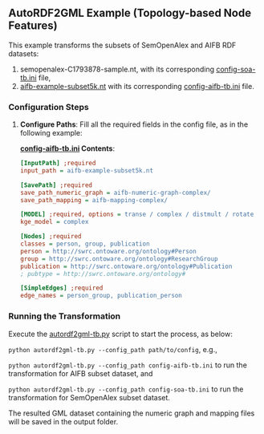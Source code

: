 ## AutoRDF2GML Example (Topology-based Node Features)

This example transforms the subsets of SemOpenAlex and AIFB RDF datasets:

1. semopenalex-C1793878-sample.nt, with its corresponding [config-soa-tb.ini](./config-soa-tb.ini) file,
2. [aifb-example-subset5k.nt](aifb-example-subset5k.nt) with its corresponding [config-aifb-tb.ini](./config-aifb-tb.ini) file.

### Configuration Steps

1. **Configure Paths**: Fill all the required fields in the config file, as in the following example:

    **[config-aifb-tb.ini](./config-aifb-tb.ini) Contents**:
    ```ini
    [InputPath] ;required
    input_path = aifb-example-subset5k.nt
    
    [SavePath] ;required
    save_path_numeric_graph = aifb-numeric-graph-complex/
    save_path_mapping = aifb-mapping-complex/
    
    [MODEL] ;required, options = transe / complex / distmult / rotate
    kge_model = complex
    
    [Nodes] ;required
    classes = person, group, publication
    person = http://swrc.ontoware.org/ontology#Person
    group = http://swrc.ontoware.org/ontology#ResearchGroup
    publication = http://swrc.ontoware.org/ontology#Publication
    ; pubtype = http://swrc.ontoware.org/ontology#
    
    [SimpleEdges] ;required
    edge_names = person_group, publication_person
    ```

### Running the Transformation

Execute the [autordf2gml-tb.py](./autordf2gml-tb.py) script to start the process, as below:

```python autordf2gml-tb.py --config_path path/to/config```, e.g.,

```python autordf2gml-tb.py --config_path config-aifb-tb.ini``` to run the transformation for AIFB subset dataset, and

```python autordf2gml-tb.py --config_path config-soa-tb.ini``` to run the transformation for SemOpenAlex subset dataset.

The resulted GML dataset containing the numeric graph and mapping files will be saved in the output folder.
